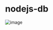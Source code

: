 # nodejs-db
![image](https://user-images.githubusercontent.com/50246408/214015545-1d5fc0cc-b1a8-4faf-bfa5-2ae592a9673a.png)
